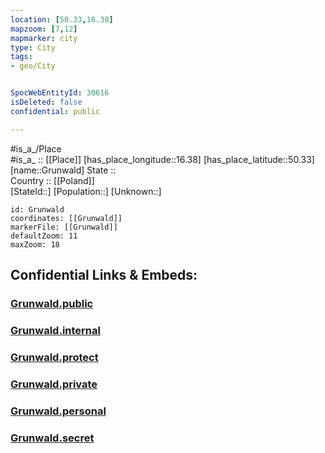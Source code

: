 ```yaml
---
location: [50.33,16.38] 
mapzoom: [7,12] 
mapmarker: city 
type: City
tags:
- geo/City


SpocWebEntityId: 30616
isDeleted: false
confidential: public

---
```

#is_a_/Place  
#is_a_ :: [[Place]] 
[has_place_longitude::16.38] 
[has_place_latitude::50.33] 
[name::Grunwald] 
State ::  
Country :: [[Poland]]  
[StateId::] 
[Population::] 
[Unknown::] 


```leaflet
id: Grunwald
coordinates: [[Grunwald]] 
markerFile: [[Grunwald]] 
defaultZoom: 11 
maxZoom: 18
```


## Confidential Links & Embeds: 

### [Grunwald.public](/_public/\Earth\Continent\Europe\Europe~East\Poland\Provinces~Poland\Lower_Silesian\CityGrunwald.public.md) 

### [Grunwald.internal](/_internal/\Earth\Continent\Europe\Europe~East\Poland\Provinces~Poland\Lower_Silesian\CityGrunwald.internal.md) 

### [Grunwald.protect](/_protect/\Earth\Continent\Europe\Europe~East\Poland\Provinces~Poland\Lower_Silesian\CityGrunwald.protect.md) 

### [Grunwald.private](/_private/\Earth\Continent\Europe\Europe~East\Poland\Provinces~Poland\Lower_Silesian\CityGrunwald.private.md) 

### [Grunwald.personal](/_personal/\Earth\Continent\Europe\Europe~East\Poland\Provinces~Poland\Lower_Silesian\CityGrunwald.personal.md) 

### [Grunwald.secret](/_secret/\Earth\Continent\Europe\Europe~East\Poland\Provinces~Poland\Lower_Silesian\CityGrunwald.secret.md)

